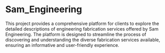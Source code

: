 # Sam_Engineering
This project provides a comprehensive platform for clients to explore the detailed descriptions of engineering fabrication services offered by Sam Engineering. The platform is designed to streamline the process of discovering and understanding the diverse fabrication services available, ensuring an informative and user-friendly experience.
